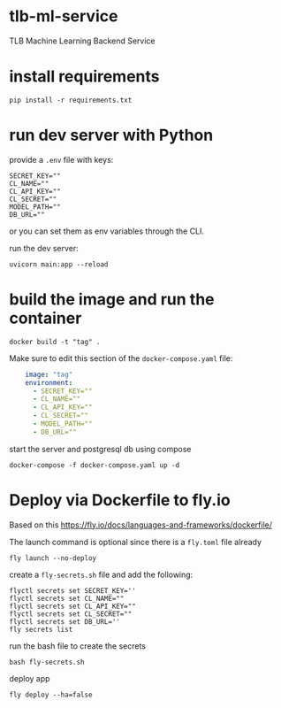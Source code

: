 # tlb-ml-service
TLB Machine Learning Backend Service

# install requirements
```commandline
pip install -r requirements.txt
```

# run dev server with Python
provide a `.env` file with keys:
```text
SECRET_KEY=""
CL_NAME=""
CL_API_KEY=""
CL_SECRET=""
MODEL_PATH=""
DB_URL=""
```
or you can set them as env variables through the CLI.

run the dev server:
```commandline
uvicorn main:app --reload
```

# build the image and run the container
```commandline
docker build -t "tag" .
```
Make sure to edit this section of the `docker-compose.yaml` file:
```yaml
    image: "tag"
    environment:
      - SECRET_KEY=""
      - CL_NAME=""
      - CL_API_KEY=""
      - CL_SECRET=""
      - MODEL_PATH=""
      - DB_URL=""
```
start the server and postgresql db using compose
```commandline
docker-compose -f docker-compose.yaml up -d
```

# Deploy via Dockerfile to fly.io
Based on this https://fly.io/docs/languages-and-frameworks/dockerfile/

The launch command is optional since there is a `fly.toml` file already
```commandline
fly launch --no-deploy
```
create a `fly-secrets.sh` file and add the following:
```text
flyctl secrets set SECRET_KEY=''
flyctl secrets set CL_NAME=""
flyctl secrets set CL_API_KEY=""
flyctl secrets set CL_SECRET=""
flyctl secrets set DB_URL=''
fly secrets list
```
run the bash file to create the secrets
```commandline
bash fly-secrets.sh
```
deploy app
```commandline
fly deploy --ha=false
```
